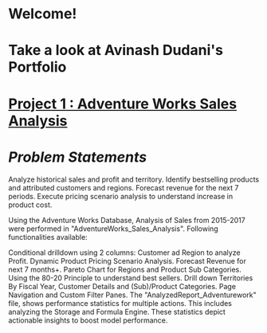 # Welcome! 
# Take a look at Avinash Dudani's Portfolio

# [Project 1 : Adventure Works Sales Analysis](https://github.com/avixd/Adventure-Works-Sales-Analysis)

# *Problem Statements*
Analyze historical sales and profit and territory.
Identify bestselling products and attributed customers and regions.
Forecast revenue for the next 7 periods.
Execute pricing scenario analysis to understand increase in product cost.


Using the Adventure Works Database, Analysis of Sales from 2015-2017 were performed in "AdventureWorks_Sales_Analysis". Following functionalities available:

Conditional drilldown using 2 columns: Customer ad Region to analyze Profit.
Dynamic Product Pricing Scenario Analysis.
Forecast Revenue for next 7 months+.
Pareto Chart for Regions and Product Sub Categories. Using the 80-20 Principle to understand best sellers.
Drill down Territories By Fiscal Year, Customer Details and (Sub)/Product Categories.
Page Navigation and Custom Filter Panes.
The "AnalyzedReport_Adventurework" file, shows performance statistics for multiple actions. This includes analyzing the Storage and Formula Engine. These statistics depict actionable insights to boost model performance.

